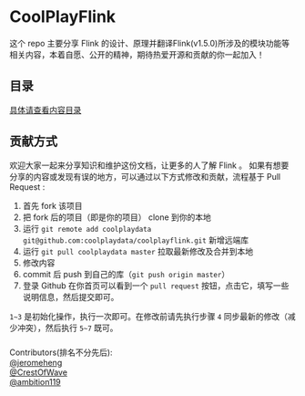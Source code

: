 # CoolPlayFlink

这个 repo 主要分享 Flink 的设计、原理并翻译Flink(v1.5.0)所涉及的模块功能等相关内容，本着自愿、公开的精神，期待热爱开源和贡献的你一起加入！

## 目录

[具体请查看内容目录](./concept.md)

## 贡献方式

欢迎大家一起来分享知识和维护这份文档，让更多的人了解 Flink 。
如果有想要分享的内容或发现有误的地方，可以通过以下方式修改和贡献，流程基于 Pull Request :

1. 首先 fork 该项目
2. 把 fork 后的项目（即是你的项目） clone 到你的本地
3. 运行 `git remote add coolplaydata git@github.com:coolplaydata/coolplayflink.git` 新增远端库
4. 运行 `git pull coolplaydata master` 拉取最新修改及合并到本地
5. 修改内容
6. commit 后 push 到自己的库（`git push origin master`）
7. 登录 Github 在你首页可以看到一个 `pull request` 按钮，点击它，填写一些说明信息，然后提交即可。

`1~3` 是初始化操作，执行一次即可。在修改前请先执行步骤 `4` 同步最新的修改（减少冲突），然后执行 `5~7` 既可。


#####

Contributors(排名不分先后):    
[@jeromeheng](https://github.com/jeromeheng)  
[@CrestOfWave](https://github.com/CrestOfWave)  
[@ambition119](https://github.com/ambition119)  


